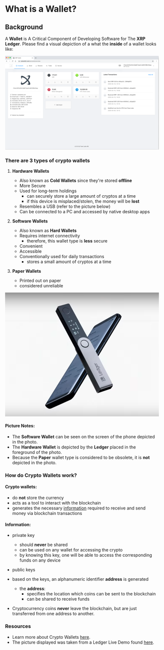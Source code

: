 # What is a Wallet?

## Background
A **Wallet** is A Critical Component of Developing Software for The **XRP Ledger**. Please find a visual depiction of a what the **inside** of a wallet looks like:

![](/XRP-Ledger-Wallet-Documentation/resources/visuals/wallet-depiction.png "Wallet Depiction")

### There are 3 types of crypto wallets
1. **Hardware Wallets**
    - Also known as **Cold Wallets** since they're stored **offline**
    - More Secure 
    - Used for long-term holdings
      - can securely store a large amount of cryptos at a time
      - if this device is misplaced/stolen, the money will be **lost** 
    - Resembles a USB (refer to the picture below)
    - Can be connected to a PC and accessed by native desktop apps

      

2. **Software Wallets**
    - Also known as **Hard Wallets**
    - Requires internet connectivity 
      - therefore, this wallet type is **less** secure
    - Convenient
    - Accessible
    - Conventionally used for daily transactions
        - stores a small amount of cryptos at a time
    
    
3. **Paper Wallets** 
    - Printed out on paper
    - considered unreliable

![](/XRP-Ledger-Wallet-Documentation/resources/visuals/ledger-live-demo.png "Ledger Live Demo Snippet")

#### Picture Notes:
- The **Software Wallet** can be seen on the screen of the phone depicted in the photo.
- The **Hardware Wallet** is depicted by the **Ledger** placed in the foreground of the photo.
- Because the **Paper** wallet type is considered to be obsolete, it is **not** depicted in the photo.

### How do Crypto Wallets work?

#### Crypto wallets:
- do **not** store the currency
- acts as a tool to interact with the blockchain 
- generates the necessary [information](#info) required to receive and send money via blockchain 
  transactions
  
#### Information: <a name="info"></a>

- private key
  - should **never** be shared
  - can be used on any wallet for accessing the crypto
  - by knowing this key, one will be able to access the corresponding funds on any device 
- public keys
- based on the keys, an alphanumeric identifier **address** is generated
   - the **address**:
     - specifies the location which coins can be sent to the blockchain
     - can be shared to receive funds
   
- Cryptocurrency coins **never** leave the blockchain, but are just transferred from one address to another.
   






### Resources
- Learn more about Crypto Wallets [here](https://www.blockchain-council.org/blockchain/types-of-crypto-wallets-explained/).
- The picture displayed was taken from a Ledger Live Demo found [here](https://www.ledger.com/ledger-live/#getting-started).

